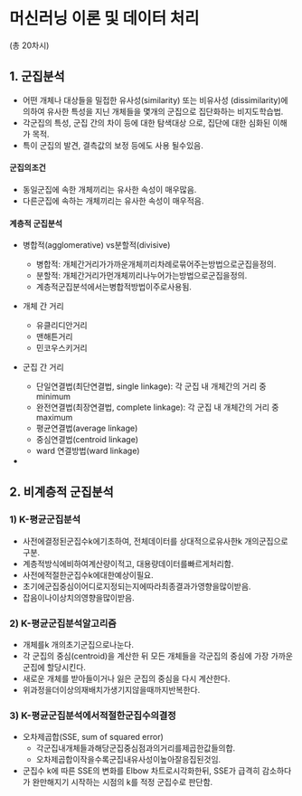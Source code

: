 # 머신러닝 이론 및 데이터 처리 

(총 20차시)



## 1. 군집분석 



- 어떤 개체나 대상들을 밀접한 유사성(similarity) 또는 비유사성 (dissimilarity)에 의하여 유사한 특성을 지닌 개체들을 몇개의 군집으로 집단화하는 비지도학습법.
- 각군집의 특성, 군집 간의 차이 등에 대한 탐색대상 으로,
  집단에 대한 심화된 이해가 목적.
- 특이 군집의 발견, 결측값의 보정 등에도 사용 될수있음.



#### 군집의조건

- 동일군집에 속한 개체끼리는 유사한 속성이 매우많음.
- 다른군집에 속하는 개체끼리는 유사한 속성이 매우적음.



#### 계층적 군집분석

- 병합적(agglomerative) vs분할적(divisive)
  - 병합적: 개체간거리가가까운개체끼리차례로묶어주는방법으로군집을정의.
  - 분할적: 개체간거리가먼개체끼리나누어가는방법으로군집을정의.
  - 계층적군집분석에서는병합적방법이주로사용됨.



- 개체 간 거리
  - 유클리디안거리
  - 맨해튼거리
  - 민코우스키거리
- 군집 간 거리
  - 단일연결법(최단연결법, single linkage): 각 군집 내 개체간의 거리 중 minimum
  - 완전연결법(최장연결법, complete linkage): 각 군집 내 개체간의 거리 중 maximum
  - 평균연결법(average linkage)
  - 중심연결법(centroid linkage)
  - ward 연결방법(ward linkage)
- 



## 2. 비계층적 군집분석 



### 1) K-평균군집분석

- 사전에결정된군집수k에기초하여, 전체데이터를 상대적으로유사한k 개의군집으로구분.
- 계층적방식에비하여계산량이적고, 대용량데이터를빠르게처리함.
- 사전에적절한군집수k에대한예상이필요.
- 초기에군집중심이어디로지정되는지에따라최종결과가영향을많이받음.
- 잡음이나이상치의영향을많이받음.





### 2) K-평균군집분석알고리즘

- 개체를k 개의초기군집으로나눈다.
- 각 군집의 중심(centroid)을 계산한 뒤 모든 개체들을  각군집의 중심에 가장 가까운 군집에 할당시킨다.
- 새로운 개체를 받아들이거나 잃은 군집의 중심을 다시 계산한다.
- 위과정을더이상의재배치가생기지않을때까지반복한다.

### 3) K-평균군집분석에서적절한군집수의결정

- 오차제곱합(SSE, sum of squared error)
  - 각군집내개체들과해당군집중심점과의거리를제곱한값들의합.
  - 오차제곱합이작을수록군집내유사성이높아잘응집된것임.
- 군집수 k에 따른 SSE의 변화를 Elbow 차트로시각화한뒤, SSE가 급격히 감소하다가 완만해지기 시작하는 시점의 k를 적정 군집수로 판단함.
